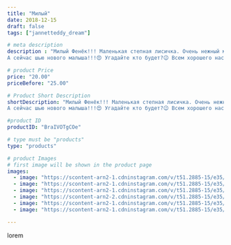 ```yaml
---
title: "Милый"
date: 2018-12-15
draft: false
tags: ["jannetteddy_dream"]

# meta description
description : "Милый Фенёк!!! Маленькая степная лисичка. Очень нежный малыш!!! Малыш уже улетел домой✈️🏡
А сейчас шью нового малыша!!!😍 Угадайте кто будет?😉 Всем хорошего наст"

# product Price
price: "20.00"
priceBefore: "25.00"

# Product Short Description
shortDescription: "Милый Фенёк!!! Маленькая степная лисичка. Очень нежный малыш!!! Малыш уже улетел домой✈️🏡
А сейчас шью нового малыша!!!😍 Угадайте кто будет?😉 Всем хорошего настроения!!! #мишкатедди #тедди #фенек #ручнаяработа"

#product ID
productID: "BraIVOTgCOe"

# type must be "products"
type: "products"

# product Images
# first image will be shown in the product page
images:
  - image: "https://scontent-arn2-1.cdninstagram.com/v/t51.2885-15/e35/47583633_588391134929163_8817081793992068659_n.jpg?_nc_ht=scontent-arn2-1.cdninstagram.com&_nc_cat=103&_nc_ohc=4Z6oG3fbGSwAX-pkLJ8&se=7&tp=1&oh=7ef359b41328f88bdfe72611f3b93ebd&oe=605C0121&ig_cache_key=MTkzNDg5NTYyNzI0Njc4ODA5NQ%3D%3D.2"
  - image: "https://scontent-arn2-1.cdninstagram.com/v/t51.2885-15/e35/47691909_204580920482677_477745764085013841_n.jpg?_nc_ht=scontent-arn2-1.cdninstagram.com&_nc_cat=101&_nc_ohc=-LnHpOcZnlgAX9VnKiQ&se=7&tp=1&oh=3f35129edd83a29191aec1c84e09afd7&oe=605D1796&ig_cache_key=MTkzNDg5NTYyNzI3MjE4MzcxOA%3D%3D.2"
  - image: "https://scontent-arn2-1.cdninstagram.com/v/t51.2885-15/e35/45321177_349867385799747_3760318536755820959_n.jpg?_nc_ht=scontent-arn2-1.cdninstagram.com&_nc_cat=103&_nc_ohc=a7R4IAZJdCcAX-A2cJL&se=7&tp=1&oh=ead586742a288e09d0b2a994d453358b&oe=605DC5CA&ig_cache_key=MTkzNDg5NTYyNzI1NTI5MzUwMA%3D%3D.2"
  - image: "https://scontent-arn2-2.cdninstagram.com/v/t51.2885-15/e35/47583434_134552444205332_3022819160930438928_n.jpg?_nc_ht=scontent-arn2-2.cdninstagram.com&_nc_cat=108&_nc_ohc=SHtEuG8Bs1cAX-Gzyk5&se=7&tp=1&oh=d8322ee8a003eb43ce333dcb432757b5&oe=605D3C45&ig_cache_key=MTkzNDg5NTYyNzI4ODg3NDc4OQ%3D%3D.2"
  - image: "https://scontent-arn2-1.cdninstagram.com/v/t51.2885-15/e35/46409345_2230722207170413_790723882268006926_n.jpg?_nc_ht=scontent-arn2-1.cdninstagram.com&_nc_cat=101&_nc_ohc=FjopbWdkVOUAX9agONv&se=7&tp=1&oh=5743e37080cbd23352069ee29f1d0b03&oe=6059FDA7&ig_cache_key=MTkzNDg5NTYyNzI4MDQyMjY2Mg%3D%3D.2"
  - image: "https://scontent-arn2-1.cdninstagram.com/v/t51.2885-15/e35/46329489_330116141163478_5275171037861207569_n.jpg?_nc_ht=scontent-arn2-1.cdninstagram.com&_nc_cat=110&_nc_ohc=w4Rs88m9aiMAX_Rz9Zo&se=7&tp=1&oh=9b2bb6ee9355a7731987df3253fb944e&oe=605AECBA&ig_cache_key=MTkzNDg5NTYyNzI2MzY5MjYyNw%3D%3D.2"

---
```

lorem
